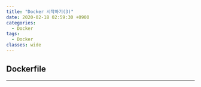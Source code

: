 ```yaml
---
title: "Docker 시작하기(3)"
date: 2020-02-18 02:59:30 +0900
categories:
  - Docker
tags:
  - Docker
classes: wide
---
```


## Dockerfile
- - -

